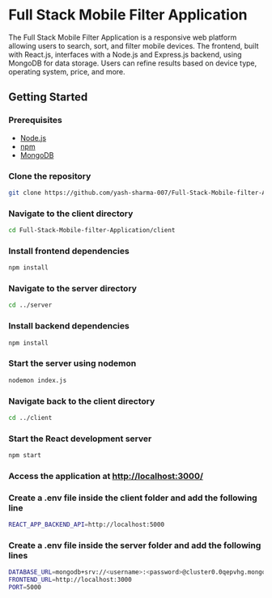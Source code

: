 # Full Stack Mobile Filter Application

The Full Stack Mobile Filter Application is a responsive web platform allowing users to search, sort, and filter mobile devices. The frontend, built with React.js, interfaces with a Node.js and Express.js backend, using MongoDB for data storage. Users can refine results based on device type, operating system, price, and more.

## Getting Started

### Prerequisites
- [Node.js](https://nodejs.org/)
- [npm](https://www.npmjs.com/)
- [MongoDB](https://www.mongodb.com/)

  
### Clone the repository
```bash
git clone https://github.com/yash-sharma-007/Full-Stack-Mobile-filter-Application.git
```

### Navigate to the client directory
```bash
cd Full-Stack-Mobile-filter-Application/client
```

### Install frontend dependencies
```bash
npm install
```

### Navigate to the server directory
```bash
cd ../server
```
### Install backend dependencies
```bash
npm install
```

### Start the server using nodemon
```bash
nodemon index.js
```

### Navigate back to the client directory
```bash
cd ../client
```

### Start the React development server
```bash
npm start
```

### Access the application at [http://localhost:3000/](http://localhost:3000/)

### Create a .env file inside the client folder and add the following line
```bash
REACT_APP_BACKEND_API=http://localhost:5000
```
### Create a .env file inside the server folder and add the following lines
```bash
DATABASE_URL=mongodb+srv://<username>:<password>@cluster0.0qepvhg.mongodb.net/Mobile_App
FRONTEND_URL=http://localhost:3000
PORT=5000
```
